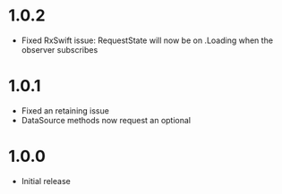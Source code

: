 # 1.0.2

- Fixed RxSwift issue: RequestState will now be on .Loading when the observer subscribes

# 1.0.1

- Fixed an retaining issue
- DataSource methods now request an optional

# 1.0.0

- Initial release